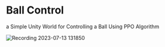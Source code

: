 # Ball Control

a Simple Unity World for Controlling a Ball Using PPO Algorithm


![Recording 2023-07-13 131850](https://github.com/aminghani/Ball-Control/assets/61684174/e4a3dc59-86d9-4c2e-afb5-1d832eb5ad20)


